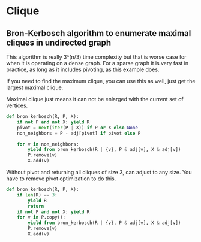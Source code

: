 # Clique

## Bron-Kerbosch algorithm to enumerate maximal cliques in undirected graph

This algorithm is really 3^(n/3) time complexity but that is worse case for when it is operating on a dense graph.  For a sparse graph it is very fast in practice, as long as it includes pivoting, as this example does. 

If you need to find the maximum clique, you can use this as well, just get the largest maximal clique.

Maximal clique just means it can not be enlarged with the current set of vertices. 

```py
def bron_kerbosch(R, P, X):
    if not P and not X: yield R
    pivot = next(iter(P | X)) if P or X else None
    non_neighbors = P - adj[pivot] if pivot else P

    for v in non_neighbors:
        yield from bron_kerbosch(R | {v}, P & adj[v], X & adj[v])
        P.remove(v)
        X.add(v)
```

Without pivot and returning all cliques of size 3, can adjust to any size.  You have to remove pivot optimization to do this. 

```py
def bron_kerbosch(R, P, X):
    if len(R) == 3: 
        yield R
        return
    if not P and not X: yield R
    for v in P.copy():
        yield from bron_kerbosch(R | {v}, P & adj[v], X & adj[v])
        P.remove(v)
        X.add(v)
```